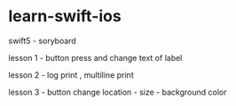 # learn-swift-ios

swift5 - soryboard

lesson 1 - button press and change text of label

lesson 2 - log print ,  multiline print

lesson 3 - button change location - size - background color
